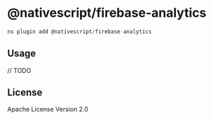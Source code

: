 # @nativescript/firebase-analytics

```javascript
ns plugin add @nativescript/firebase-analytics
```

## Usage

// TODO

## License

Apache License Version 2.0
